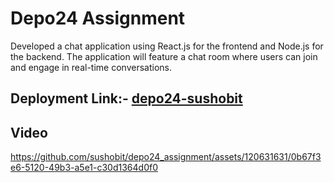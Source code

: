 # Depo24 Assignment
Developed a chat application using React.js for the frontend and Node.js for the backend. The application will feature a chat room where users can join and engage in real-time conversations.




## Deployment Link:- [depo24-sushobit](https://sushobhit-depo24-assignment.vercel.app/login)


## Video 



https://github.com/sushobit/depo24_assignment/assets/120631631/0b67f3e6-5120-49b3-a5e1-c30d1364d0f0

